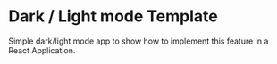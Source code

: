 # Dark / Light mode Template

Simple dark/light mode app to show how to implement this feature in a React Application.
